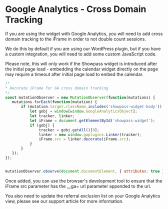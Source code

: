 
# Google Analytics - Cross Domain Tracking

If you are using the widget with Google Analytics, you will need to add cross domain tracking to the iFrame in order to not double count sessions.

We do this by default if you are using our WordPress plugin, but if you have a custom integration, you will need to add some custom JavaScript code.

Please note, this will only work if the Showpass widget is introduced after the initial page load - embedding the calendar widget directly on the page may require a timeout after initial page load to embed the calendar.

```javascript
/*
* Decorate iFrame for GA cross domain tracking
*/
const mutationObserver = new MutationObserver(function(mutations) {
   mutations.forEach(function(mutation) {
       if (mutation.target.className.includes('showpass-widget-body')) {
           let gobj = window[window.GoogleAnalyticsObject];
           let tracker, linker;
           let iFrame = document.getElementById('showpass-widget');
           if (gobj) {
               tracker = gobj.getAll()[0];
               linker = new window.gaplugins.Linker(tracker);
               iFrame.src = linker.decorate(iFrame.src);
           }
       }
   });
});


mutationObserver.observe(document.documentElement, { attributes: true });
```

Once added, you can use the browser's development tool to ensure that the iFrame src parameter has the __ga= url parameter appended to the url. 

You also need to update the referral exclusion list on your Google Analytics view, please see our support article for more information.
